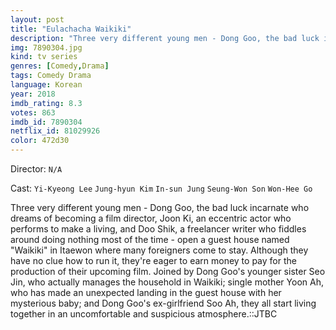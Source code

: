 ```yaml
---
layout: post
title: "Eulachacha Waikiki"
description: "Three very different young men - Dong Goo, the bad luck incarnate who dreams of becoming a film director, Joon Ki, an eccentric actor who performs to make a living, and Doo Shik, a freelancer writer who fiddles around doing nothing most of the time - open a guest house named Waikiki in Itaewon where many foreigners come to stay. Although they have no clue how to run it, they're eager to earn money to pay for the production of their upcoming film. Joined by Dong Goo's younger sister Seo Jin, who actually m.."
img: 7890304.jpg
kind: tv series
genres: [Comedy,Drama]
tags: Comedy Drama 
language: Korean
year: 2018
imdb_rating: 8.3
votes: 863
imdb_id: 7890304
netflix_id: 81029926
color: 472d30
---
```

Director: `N/A`  

Cast: `Yi-Kyeong Lee` `Jung-hyun Kim` `In-sun Jung` `Seung-Won Son` `Won-Hee Go` 

Three very different young men - Dong Goo, the bad luck incarnate who dreams of becoming a film director, Joon Ki, an eccentric actor who performs to make a living, and Doo Shik, a freelancer writer who fiddles around doing nothing most of the time - open a guest house named "Waikiki" in Itaewon where many foreigners come to stay. Although they have no clue how to run it, they're eager to earn money to pay for the production of their upcoming film. Joined by Dong Goo's younger sister Seo Jin, who actually manages the household in Waikiki; single mother Yoon Ah, who has made an unexpected landing in the guest house with her mysterious baby; and Dong Goo's ex-girlfriend Soo Ah, they all start living together in an uncomfortable and suspicious atmosphere.::JTBC